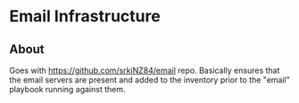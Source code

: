 # Email Infrastructure

## About

Goes with https://github.com/srkiNZ84/email repo. Basically ensures that the email servers are present and added to the
inventory prior to the "email" playbook running against them.
